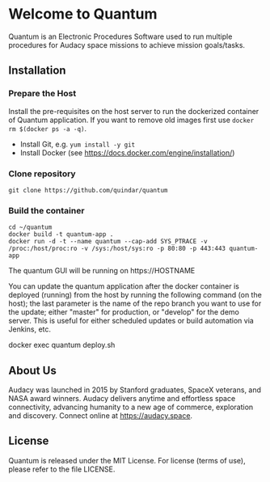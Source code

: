 # Welcome to Quantum

Quantum is an Electronic Procedures Software used to run multiple procedures for Audacy space missions to achieve mission goals/tasks.

## Installation

### Prepare the Host

Install the pre-requisites on the host server to run the dockerized container of Quantum application. If you want to remove old images first use `docker rm $(docker ps -a -q)`. 

* Install Git, e.g. `yum install -y git`
* Install Docker (see https://docs.docker.com/engine/installation/)

### Clone repository 

```
git clone https://github.com/quindar/quantum
```

### Build the container

```
cd ~/quantum
docker build -t quantum-app .
docker run -d -t --name quantum --cap-add SYS_PTRACE -v /proc:/host/proc:ro -v /sys:/host/sys:ro -p 80:80 -p 443:443 quantum-app
```

The quantum GUI will be running on https://HOSTNAME

You can update the quantum application after the docker container is deployed (running) from the host by running the following command (on the host); the last parameter is the name of the repo branch you want to use for the update; either "master" for production, or "develop" for the demo server. This is useful for either scheduled updates or build automation via Jenkins, etc.

docker exec quantum deploy.sh <branch>

## About Us
Audacy was launched in 2015 by Stanford graduates, SpaceX veterans, and NASA award winners. Audacy delivers anytime and effortless space connectivity, advancing humanity to a new age of commerce, exploration and discovery. Connect online at https://audacy.space.

## License
Quantum is released under the MIT License. For license (terms of use), please refer to the file LICENSE.
